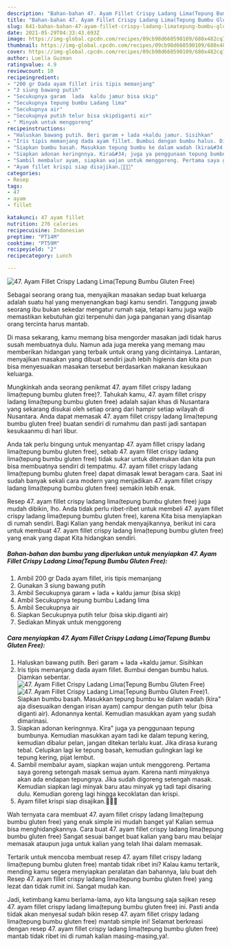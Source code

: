 ```yaml
---
description: "Bahan-bahan 47. Ayam Fillet Crispy Ladang Lima(Tepung Bumbu Gluten Free) yang lezat Untuk Jualan"
title: "Bahan-bahan 47. Ayam Fillet Crispy Ladang Lima(Tepung Bumbu Gluten Free) yang lezat Untuk Jualan"
slug: 641-bahan-bahan-47-ayam-fillet-crispy-ladang-limatepung-bumbu-gluten-free-yang-lezat-untuk-jualan
date: 2021-05-29T04:33:43.693Z
image: https://img-global.cpcdn.com/recipes/09cb98d660590109/680x482cq70/47-ayam-fillet-crispy-ladang-limatepung-bumbu-gluten-free-foto-resep-utama.jpg
thumbnail: https://img-global.cpcdn.com/recipes/09cb98d660590109/680x482cq70/47-ayam-fillet-crispy-ladang-limatepung-bumbu-gluten-free-foto-resep-utama.jpg
cover: https://img-global.cpcdn.com/recipes/09cb98d660590109/680x482cq70/47-ayam-fillet-crispy-ladang-limatepung-bumbu-gluten-free-foto-resep-utama.jpg
author: Luella Guzman
ratingvalue: 4.9
reviewcount: 10
recipeingredient:
- "200 gr Dada ayam fillet iris tipis memanjang"
- "3 siung bawang putih"
- "Secukupnya garam  lada  kaldu jamur bisa skip"
- "Secukupnya tepung bumbu Ladang lima"
- "Secukupnya air"
- "Secukupnya putih telur bisa skipdiganti air"
- " Minyak untuk menggoreng"
recipeinstructions:
- "Haluskan bawang putih. Beri garam + lada +kaldu jamur. Sisihkan"
- "Iris tipis memanjang dada ayam fillet. Bumbui dengan bumbu halus. Diamkan sebentar."
- "Siapkan bumbu basah. Masukkan tepung bumbu ke dalam wadah (kira&#34; aja disesuaikan dengan irisan ayam) campur dengan putih telur (bisa diganti air). Adonannya kental. Kemudian masukkan ayam yang sudah dimarinasi."
- "Siapkan adonan keringnnya. Kira&#34; juga ya penggunaan tepung bumbunya. Kemudian masukkan ayam tadi ke dalam tepung kering, kemudian dibalur pelan, jangan ditekan terlalu kuat. Jika dirasa kurang tebal. Celupkan lagi ke tepung basah, kemudian gulingkan lagi ke tepung kering, pijat lembut."
- "Sambil membalur ayam, siapkan wajan untuk menggoreng. Pertama saya goreng setengah masak semua ayam. Karena nanti minyaknya akan ada endapan tepungnya. Jika sudah digoreng setengah masak. Kemudian siapkan lagi minyak baru atau minyak yg tadi tapi disaring dulu. Kemudian goreng lagi hingga kecoklatan dan krispi."
- "Ayam fillet krispi siap disajikan.🥰🥰🥰"
categories:
- Resep
tags:
- 47
- ayam
- fillet

katakunci: 47 ayam fillet 
nutrition: 276 calories
recipecuisine: Indonesian
preptime: "PT14M"
cooktime: "PT59M"
recipeyield: "2"
recipecategory: Lunch

---
```



![47. Ayam Fillet Crispy Ladang Lima(Tepung Bumbu Gluten Free)](https://img-global.cpcdn.com/recipes/09cb98d660590109/680x482cq70/47-ayam-fillet-crispy-ladang-limatepung-bumbu-gluten-free-foto-resep-utama.jpg)

Sebagai seorang orang tua, menyajikan masakan sedap buat keluarga adalah suatu hal yang menyenangkan bagi kamu sendiri. Tanggung jawab seorang ibu bukan sekedar mengatur rumah saja, tetapi kamu juga wajib memastikan kebutuhan gizi terpenuhi dan juga panganan yang disantap orang tercinta harus mantab.

Di masa  sekarang, kamu memang bisa mengorder masakan jadi tidak harus susah membuatnya dulu. Namun ada juga mereka yang memang mau memberikan hidangan yang terbaik untuk orang yang dicintainya. Lantaran, menyajikan masakan yang dibuat sendiri jauh lebih higienis dan kita pun bisa menyesuaikan masakan tersebut berdasarkan makanan kesukaan keluarga. 



Mungkinkah anda seorang penikmat 47. ayam fillet crispy ladang lima(tepung bumbu gluten free)?. Tahukah kamu, 47. ayam fillet crispy ladang lima(tepung bumbu gluten free) adalah sajian khas di Nusantara yang sekarang disukai oleh setiap orang dari hampir setiap wilayah di Nusantara. Anda dapat memasak 47. ayam fillet crispy ladang lima(tepung bumbu gluten free) buatan sendiri di rumahmu dan pasti jadi santapan kesukaanmu di hari libur.

Anda tak perlu bingung untuk menyantap 47. ayam fillet crispy ladang lima(tepung bumbu gluten free), sebab 47. ayam fillet crispy ladang lima(tepung bumbu gluten free) tidak sukar untuk ditemukan dan kita pun bisa membuatnya sendiri di tempatmu. 47. ayam fillet crispy ladang lima(tepung bumbu gluten free) dapat dimasak lewat beragam cara. Saat ini sudah banyak sekali cara modern yang menjadikan 47. ayam fillet crispy ladang lima(tepung bumbu gluten free) semakin lebih enak.

Resep 47. ayam fillet crispy ladang lima(tepung bumbu gluten free) juga mudah dibikin, lho. Anda tidak perlu ribet-ribet untuk membeli 47. ayam fillet crispy ladang lima(tepung bumbu gluten free), karena Kita bisa menyiapkan di rumah sendiri. Bagi Kalian yang hendak menyajikannya, berikut ini cara untuk membuat 47. ayam fillet crispy ladang lima(tepung bumbu gluten free) yang enak yang dapat Kita hidangkan sendiri.

<!--inarticleads1-->

##### Bahan-bahan dan bumbu yang diperlukan untuk menyiapkan 47. Ayam Fillet Crispy Ladang Lima(Tepung Bumbu Gluten Free):

1. Ambil 200 gr Dada ayam fillet, iris tipis memanjang
1. Gunakan 3 siung bawang putih
1. Ambil Secukupnya garam + lada + kaldu jamur (bisa skip)
1. Ambil Secukupnya tepung bumbu Ladang lima
1. Ambil Secukupnya air
1. Siapkan Secukupnya putih telur (bisa skip.diganti air)
1. Sediakan  Minyak untuk menggoreng




<!--inarticleads2-->

##### Cara menyiapkan 47. Ayam Fillet Crispy Ladang Lima(Tepung Bumbu Gluten Free):

1. Haluskan bawang putih. Beri garam + lada +kaldu jamur. Sisihkan
1. Iris tipis memanjang dada ayam fillet. Bumbui dengan bumbu halus. Diamkan sebentar.
<img src="https://img-global.cpcdn.com/steps/a03345958e32ceb3/160x128cq70/47-ayam-fillet-crispy-ladang-limatepung-bumbu-gluten-free-langkah-memasak-2-foto.jpg" alt="47. Ayam Fillet Crispy Ladang Lima(Tepung Bumbu Gluten Free)"><img src="https://img-global.cpcdn.com/steps/99325583de15750b/160x128cq70/47-ayam-fillet-crispy-ladang-limatepung-bumbu-gluten-free-langkah-memasak-2-foto.jpg" alt="47. Ayam Fillet Crispy Ladang Lima(Tepung Bumbu Gluten Free)">1. Siapkan bumbu basah. Masukkan tepung bumbu ke dalam wadah (kira&#34; aja disesuaikan dengan irisan ayam) campur dengan putih telur (bisa diganti air). Adonannya kental. Kemudian masukkan ayam yang sudah dimarinasi.
1. Siapkan adonan keringnnya. Kira&#34; juga ya penggunaan tepung bumbunya. Kemudian masukkan ayam tadi ke dalam tepung kering, kemudian dibalur pelan, jangan ditekan terlalu kuat. Jika dirasa kurang tebal. Celupkan lagi ke tepung basah, kemudian gulingkan lagi ke tepung kering, pijat lembut.
1. Sambil membalur ayam, siapkan wajan untuk menggoreng. Pertama saya goreng setengah masak semua ayam. Karena nanti minyaknya akan ada endapan tepungnya. Jika sudah digoreng setengah masak. Kemudian siapkan lagi minyak baru atau minyak yg tadi tapi disaring dulu. Kemudian goreng lagi hingga kecoklatan dan krispi.
1. Ayam fillet krispi siap disajikan.🥰🥰🥰




Wah ternyata cara membuat 47. ayam fillet crispy ladang lima(tepung bumbu gluten free) yang enak simple ini mudah banget ya! Kalian semua bisa menghidangkannya. Cara buat 47. ayam fillet crispy ladang lima(tepung bumbu gluten free) Sangat sesuai banget buat kalian yang baru mau belajar memasak ataupun juga untuk kalian yang telah lihai dalam memasak.

Tertarik untuk mencoba membuat resep 47. ayam fillet crispy ladang lima(tepung bumbu gluten free) mantab tidak ribet ini? Kalau kamu tertarik, mending kamu segera menyiapkan peralatan dan bahannya, lalu buat deh Resep 47. ayam fillet crispy ladang lima(tepung bumbu gluten free) yang lezat dan tidak rumit ini. Sangat mudah kan. 

Jadi, ketimbang kamu berlama-lama, ayo kita langsung saja sajikan resep 47. ayam fillet crispy ladang lima(tepung bumbu gluten free) ini. Pasti anda tiidak akan menyesal sudah bikin resep 47. ayam fillet crispy ladang lima(tepung bumbu gluten free) mantab simple ini! Selamat berkreasi dengan resep 47. ayam fillet crispy ladang lima(tepung bumbu gluten free) mantab tidak ribet ini di rumah kalian masing-masing,ya!.

